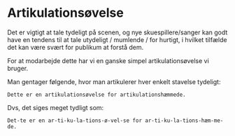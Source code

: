 # Artikulationsøvelse

Det er vigtigt at tale tydeligt på scenen, og nye skuespillere/sanger kan
godt have en tendens til at tale utydeligt / mumlende / for hurtigt, i hvilket
tilfælde det kan være svært for publikum at forstå dem.

For at modarbejde dette har vi en ganske simpel artikulationsøvelse vi bruger.

Man gentager følgende, hvor man artikulerer hver enkelt stavelse tydeligt:

```
Dette er en artikulationsøvelse for artikulationshæmmede.
```

Dvs, det siges meget tydligt som:

```
Det-te er en ar-ti-ku-la-tions-ø-vel-se for ar-ti-ku-la-tions-hæm-me-de.
```
